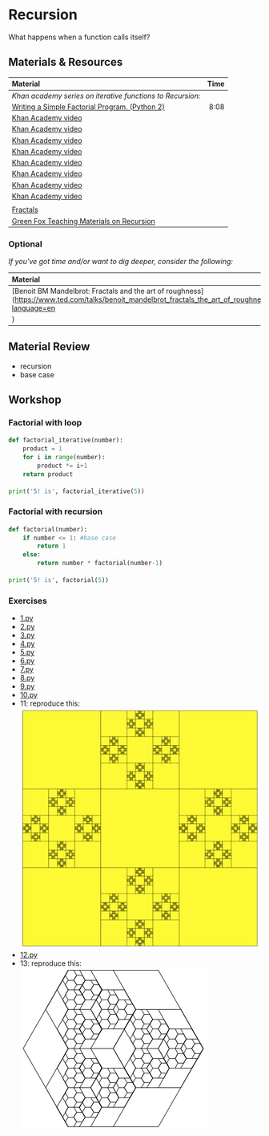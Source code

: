 # Recursion
What happens when a function calls itself?

## Materials & Resources
| Material | Time |
|:---------|-----:|
| *Khan academy series on iterative functions to Recursion:* |  |
| [Writing a Simple Factorial Program. (Python 2)](https://www.youtube.com/watch?v=ZyYp1V84Xqc&index=6&list=PL36E7A2B75028A3D6) | 8:08 |
| [Khan Academy video](https://www.youtube.com/watch?v=dn9XjHz33O8&index=7&list=PL36E7A2B75028A3D6) | |
| [Khan Academy video](https://www.youtube.com/watch?v=EiR6cf8Towc&list=PL36E7A2B75028A3D6&index=8) | |
| [Khan Academy video](https://www.youtube.com/watch?v=JwO_25S_eWE&index=10&list=PL36E7A2B75028A3D6) | |
| [Khan Academy video](https://www.youtube.com/watch?v=6qCQB8E5bkI&list=PL36E7A2B75028A3D6&index=11) | |
| [Khan Academy video](https://www.youtube.com/watch?v=o920mj0NbhE&index=12&list=PL36E7A2B75028A3D6) | |
| [Khan Academy video](https://www.youtube.com/watch?v=kx6DfrYfWnQ&list=PL36E7A2B75028A3D6&index=13) | |
| [Khan Academy video](https://www.youtube.com/watch?v=urPVT1lymzU&list=PL36E7A2B75028A3D6&index=17) | |
| [Khan Academy video](https://www.youtube.com/watch?v=zg-ddPbzcKM&index=18&list=PL36E7A2B75028A3D6) | |
| | |
| [Fractals](https://www.youtube.com/watch?v=WFtTdf3I6Ug) | |
| [Green Fox Teaching Materials on Recursion](https://github.com/greenfox-academy/teaching-materials/tree/master/python/recursion) | |

### Optional
*If you've got time and/or want to dig deeper, consider the following:*

| Material | Time |
|:---------|-----:|
| [Benoit BM Mandelbrot: Fractals and the art of roughness](https://www.ted.com/talks/benoit_mandelbrot_fractals_the_art_of_roughness?language=en
) |  |


## Material Review
 - recursion
 - base case

## Workshop

### Factorial with loop
```python
def factorial_iterative(number):
    product = 1
    for i in range(number):
        product *= i+1
    return product

print('5! is', factorial_iterative(5))
```

### Factorial with recursion
```python
def factorial(number):
    if number <= 1: #base case
        return 1
    else:
        return number * factorial(number-1)

print('5! is', factorial(5))
```

### Exercises
- [1.py](workshop/1.py)
- [2.py](workshop/2.py)
- [3.py](workshop/3.py)
- [4.py](workshop/4.py)
- [5.py](workshop/5.py)
- [6.py](workshop/6.py)
- [7.py](workshop/7.py)
- [8.py](workshop/8.py)
- [9.py](workshop/9.py)
- [10.py](workshop/10.py)
- 11: reproduce this:   
![11](workshop/recursive_graphic.png)
- [12.py](workshop/12.py)
- 13: reproduce this:   
![13](workshop/recursive_graphic_2.png)
